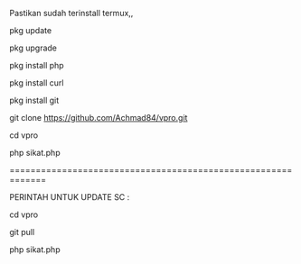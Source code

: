 Pastikan sudah terinstall termux,,

pkg update

pkg upgrade

pkg install php

pkg install curl

pkg install git

git clone https://github.com/Achmad84/vpro.git

cd vpro

php sikat.php

=============================================================

PERINTAH UNTUK UPDATE SC :

cd vpro

git pull

php sikat.php
                
